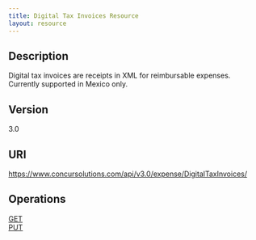 ```yaml
---
title: Digital Tax Invoices Resource 
layout: resource
---
```


## Description
Digital tax invoices are receipts in XML for reimbursable expenses. Currently supported in Mexico only.

## Version
3.0

## URI
https://www.concursolutions.com/api/v3.0/expense/DigitalTaxInvoices/

## Operations
[GET][1]  
[PUT][2]	



[1]: https://developer.concur.com/digital-tax-invoices/digital-tax-invoices-resource/digital-tax-invoices-resource-get
[2]: https://developer.concur.com/digital-tax-invoices/digital-tax-invoices-resource/digital-tax-invoices-resource-put
